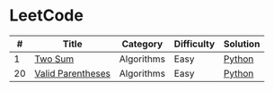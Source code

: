 LeetCode
========
| # | Title | Category | Difficulty | Solution |
|---|-------|----------|------------|----------|
|1|[Two Sum](https://leetcode.com/problems/two-sum/)|Algorithms|Easy|[Python](./solutions/two_sum/)|
|20|[Valid Parentheses](https://leetcode.com/problems/valid-parentheses/)|Algorithms|Easy|[Python](./solutions/valid_parentheses/)|
